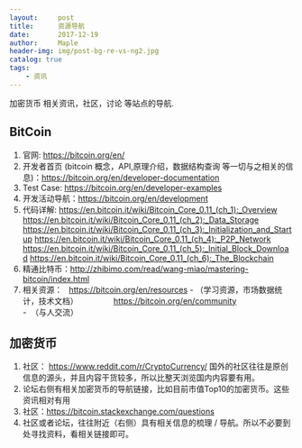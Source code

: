 ```yaml
---
layout:     post
title:      资源导航
date:       2017-12-19
author:     Maple
header-img: img/post-bg-re-vs-ng2.jpg
catalog: true
tags:
    - 资讯
---
```

加密货币 相关资讯，社区，讨论 等站点的导航.

## BitCoin
1. 官网: https://bitcoin.org/en/ 
2. 开发者首页 (bitcoin 概念，API,原理介绍，数据结构查询 等一切与之相关的信息)：https://bitcoin.org/en/developer-documentation 
3. Test Case: https://bitcoin.org/en/developer-examples
4. 开发活动导航：https://bitcoin.org/en/development
5. 代码详解:    https://en.bitcoin.it/wiki/Bitcoin_Core_0.11_(ch_1):_Overview
                https://en.bitcoin.it/wiki/Bitcoin_Core_0.11_(ch_2):_Data_Storage
                https://en.bitcoin.it/wiki/Bitcoin_Core_0.11_(ch_3):_Initialization_and_Startup
                https://en.bitcoin.it/wiki/Bitcoin_Core_0.11_(ch_4):_P2P_Network
                https://en.bitcoin.it/wiki/Bitcoin_Core_0.11_(ch_5):_Initial_Block_Download
                https://en.bitcoin.it/wiki/Bitcoin_Core_0.11_(ch_6):_The_Blockchain
 6. 精通比特币：http://zhibimo.com/read/wang-miao/mastering-bitcoin/index.html
 7. 相关资源：   https://bitcoin.org/en/resources - （学习资源，市场数据统计，技术文档）
                https://bitcoin.org/en/community -  （与人交流）
 
## 加密货币
1. 社区： https://www.reddit.com/r/CryptoCurrency/
国外的社区往往是原创信息的源头，并且内容干货较多，所以比整天浏览国内内容要有用。
2. 论坛右侧有相关加密货币的导航链接，比如目前市值Top10的加密货币。这些资讯相对有用
3. 社区：https://bitcoin.stackexchange.com/questions
4. 社区或者论坛，往往附近（右侧）具有相关信息的梳理 / 导航。所以不必要到处寻找资料，看相关链接即可。


